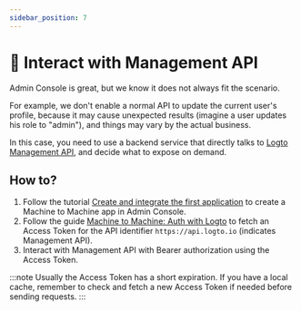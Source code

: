 ```yaml
---
sidebar_position: 7
---
```


# 🚝 Interact with Management API

Admin Console is great, but we know it does not always fit the scenario.

For example, we don't enable a normal API to update the current user's profile, because it may cause unexpected results (imagine a user updates his role to "admin"), and things may vary by the actual business.

In this case, you need to use a backend service that directly talks to [Logto Management API](/api), and decide what to expose on demand.

## How to?

1. Follow the tutorial [Create and integrate the first application](/docs/tutorials/get-started/create-and-integrate-the-first-app) to create a Machine to Machine app in Admin Console.
2. Follow the guide [Machine to Machine: Auth with Logto](/docs/recipes/integrate-logto/machine-to-machine) to fetch an Access Token for the API identifier `https://api.logto.io` (indicates Management API).
3. Interact with Management API with Bearer authorization using the Access Token.

:::note
Usually the Access Token has a short expiration. If you have a local cache, remember to check and fetch a new Access Token if needed before sending requests.
:::
